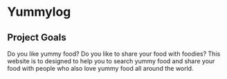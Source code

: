 # Yummylog

## Project Goals

Do you like yummy food? Do you like to share your food with foodies? This website is to designed to help you to search yummy food and share your food with people who also love yummy food all around the world.
